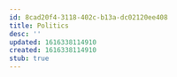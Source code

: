 ```yaml
---
id: 8cad20f4-3118-402c-b13a-dc02120ee408
title: Politics
desc: ''
updated: 1616338114910
created: 1616338114910
stub: true
---
```


